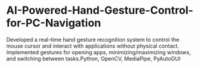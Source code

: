 # AI-Powered-Hand-Gesture-Control-for-PC-Navigation
Developed a real-time hand gesture recognition system to control the mouse cursor and interact with applications without physical contact. Implemented gestures for opening apps, minimizing/maximizing windows, and switching between tasks.Python, OpenCV, MediaPipe, PyAutoGUI 
